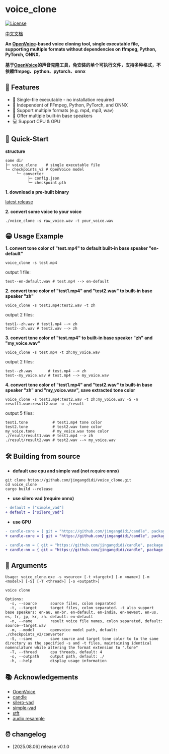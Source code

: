# voice_clone
[![License](https://img.shields.io/badge/license-MIT-blue.svg)](https://github.com/jingangdidi/voice_clone/blob/main/LICENSE)

[中文文档](https://github.com/jingangdidi/voice_clone/blob/main/README_zh.md)

**An [OpenVoice](https://github.com/myshell-ai/OpenVoice)-based voice cloning tool, single executable file, supporting multiple formats without dependencies on ffmpeg, Python, PyTorch, ONNX.**

**基于[OpenVoice](https://github.com/myshell-ai/OpenVoice)的声音克隆工具，免安装的单个可执行文件，支持多种格式，不依赖ffmpeg、python、pytorch、onnx**

## 👑 Features
- ​💪​ Single-file executable - no installation required
- 🎈 Independent of FFmpeg, Python, PyTorch, and ONNX
- 🎨​ Support multiple formats (e.g. mp4, mp3, wav)
- 🎤 Offer multiple built-in base speakers
- 💻​ Support CPU & GPU

## 🚀 Quick-Start
**structure**
```
some dir
├─ voice_clone    # single executable file
└─ checkpoints_v2 # OpenVoice model
     └─ converter
          ├─ config.json
          └─ checkpoint.pth
```
**1. download a pre-built binary**

[latest release](https://github.com/jingangdidi/voice_clone/releases)

**2. convert some voice to your voice**
```
./voice_clone -s raw_voice.wav -t your_voice.wav
```

## 😁 Usage Example
**1. convert tone color of "test.mp4" to default built-in base speaker "en-default"**
```
voice_clone -s test.mp4
```
output 1 file:
```
test--en-default.wav # test.mp4 --> en-default
```
**2. convert tone color of "test1.mp4" and "test2.wav" to built-in base speaker "zh"**
```
voice_clone -s test1.mp4:test2.wav -t zh
```
output 2 files:
```
test1--zh.wav # test1.mp4 --> zh
test2--zh.wav # test2.wav --> zh
```
**3. convert tone color of "test.mp4" to built-in base speaker "zh" and "my_voice.wav"**
```
voice_clone -s test.mp4 -t zh:my_voice.wav
```
output 2 files:
```
test--zh.wav       # test.mp4 --> zh
test--my_voice.wav # test.mp4 --> my_voice.wav
```
**4. convert tone color of "test1.mp4" and "test2.wav" to built-in base speaker "zh" and "my_voice.wav", save extracted tone color**
```
voice_clone -s test1.mp4:test2.wav -t zh:my_voice.wav -S -n result1.wav:result2.wav -o ./result
```
output 5 files:
```
test1.tone           # test1.mp4 tone color
test2.tone           # test2.wav tone color
my_voice.tone        # my_voice.wav tone color
./result/result1.wav # test1.mp4 --> zh
./result/result2.wav # test2.wav --> my_voice.wav
```

## 🛠 Building from source
- **default use cpu and simple vad (not require onnx)**
```
git clone https://github.com/jingangdidi/voice_clone.git
cd voice_clone
cargo build --release
```

- **use silero vad (require onnx)**
```diff
- default = ["simple_vad"]
+ default = ["silero_vad"]
```

- **use GPU**
```diff
- candle-core = { git = "https://github.com/jingangdidi/candle", package = "candle-core", branch = "main" }
+ candle-core = { git = "https://github.com/jingangdidi/candle", package = "candle-core", branch = "main", features = ["cuda"] }

- candle-nn = { git = "https://github.com/jingangdidi/candle", package = "candle-nn", branch = "main" }
+ candle-nn = { git = "https://github.com/jingangdidi/candle", package = "candle-nn", branch = "main", features = ["cuda"] }
```

## 🚥 Arguments
```
Usage: voice_clone.exe -s <source> [-t <target>] [-n <name>] [-m <model>] [-S] [-T <thread>] [-o <outpath>]

voice clone

Options:
  -s, --source      source files, colon separated
  -t, --target      target files, colon separated. -t also support base speakers: en-au, en-br, en-default, en-india, en-newest, en-us, es, fr, jp, kr, zh. default: en-default
  -n, --name        result voice file names, colon separated, default: source--target.wav
  -m, --model       openvoice model path, default: ./checkpoints_v2/converter
  -S, --save        save source and target tone color to to the same directory as the specified -s and -t files, maintaining identical nomenclature while altering the format extension to ".tone"
  -T, --thread      cpu threads, default: 4
  -o, --outpath     output path, default: ./
  -h, --help        display usage information
```

## 📚 Acknowledgements
- [OpenVoice](https://github.com/myshell-ai/OpenVoice)
- [candle](https://github.com/huggingface/candle)
- [silero-vad](https://github.com/snakers4/silero-vad)
- [simple-vad](https://github.com/MorenoLaQuatra/vad)
- [stft](https://github.com/phudtran/rustft)
- [audio resample](https://github.com/bmcfee/resampy)

## ⏰ changelog
- [2025.08.06] release v0.1.0
